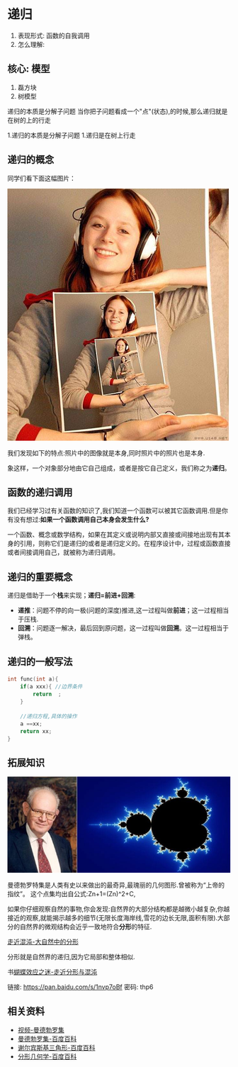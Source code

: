 # 递归

1. 表现形式: 函数的自我调用
2. 怎么理解: 

## 核心: 模型


1. 磊方块
2. 树模型

递归的本质是分解子问题
当你把子问题看成一个"点"(状态),的时候,那么递归就是在树的上的行走

1.递归的本质是分解子问题
1.递归是在树上行走


## 递归的概念

同学们看下面这幅图片：

![time](./timg.jpg)


我们发现如下的特点:照片中的图像就是本身,同时照片中的照片也是本身.

象这样，一个对象部分地由它自己组成，或者是按它自己定义，我们称之为**递归**。

## 函数的递归调用

我们已经学习过有关函数的知识了,我们知道一个函数可以被其它函数调用.但是你有没有想过:**如果一个函数调用自己本身会发生什么?**



一个函数、概念或数学结构，如果在其定义或说明内部又直接或间接地出现有其本身的引用，则称它们是递归的或者是递归定义的。在程序设计中，过程或函数直接或者间接调用自己，就被称为递归调用。

## 递归的重要概念

递归是借助于一个**栈**来实现；**递归=前进+回溯**:

 - **递推**：问题不停的向一极(问题的深度)推进,这一过程叫做**前进**；这一过程相当于压栈.
 - **回溯**：问题逐一解决，最后回到原问题，这一过程叫做**回溯**。这一过程相当于弹栈。


## 递归的一般写法

```c
int func(int a){
    if(a xxx){ //边界条件
        return  ;
    }

    //递归方程,具体的操作
    a ==xx;
    return xx;
}
```


## 拓展知识


![曼德勃罗集](./曼德勃罗集.jpg)

曼德勃罗特集是人类有史以来做出的最奇异,最瑰丽的几何图形.曾被称为“上帝的指纹”。 这个点集均出自公式:Zn+1=(Zn)^2+C,


如果你仔细观察自然的事物,你会发现:自然界的大部分结构都是越微小越复杂,你越接近的观察,就能揭示越多的细节(无限长度海岸线,雪花的边长无限,面积有限).大部分的自然界的微观结构会近乎一致地符合**分形**的特征.

[走近混沌-大自然中的分形](http://blog.sciencenet.cn/blog-677221-604623.html)

分形就是自然界的递归,因为它局部和整体相似.

书[蝴蝶效应之迷-走近分形与混沌](http://book.douban.com/subject/24844888)

链接: https://pan.baidu.com/s/1nvp7oBf 密码: thp6

## 相关资料

 - [视频-曼德勃罗集](http://v.ku6.com/show/Y8otAn99bv9m_WYltsUmKQ...html)
 - [曼德勃罗集-百度百科](http://baike.baidu.com/item/%E6%9B%BC%E5%BE%B7%E5%8B%83%E7%BD%97%E9%9B%86)
 - [谢尔宾斯基三角形-百度百科](http://baike.baidu.com/item/%E8%B0%A2%E5%B0%94%E5%AE%BE%E6%96%AF%E5%9F%BA%E4%B8%89%E8%A7%92%E5%BD%A2/1332191)
 - [分形几何学-百度百科](http://baike.baidu.com/item/%E5%88%86%E5%BD%A2%E5%87%A0%E4%BD%95%E5%AD%A6/1296976)
